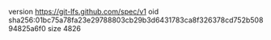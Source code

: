 version https://git-lfs.github.com/spec/v1
oid sha256:01bc75a78fa23e29788803cb29b3d6431783ca8f326378cd752b50894825a6f0
size 4826

